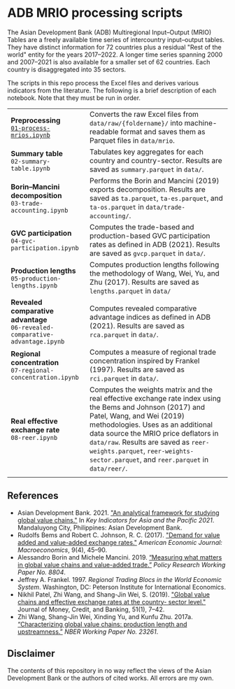 # ADB MRIO processing scripts

The Asian Development Bank (ADB) Multiregional Input–Output (MRIO) Tables are a freely available time series of intercountry input–output tables. They have distinct information for 72 countries plus a residual "Rest of the world" entity for the years 2017–2022. A longer time series spanning 2000 and 2007–2021 is also available for a smaller set of 62 countries. Each country is disaggregated into 35 sectors.

The scripts in this repo process the Excel files and derives various indicators from the literature. The following is a brief description of each notebook. Note that they must be run in order.

|  |  |
| ----------------- | --- |
| **Preprocessing**<br>[`01-process-mrios.ipynb`](codes/01-process-mrios.ipynb)| Converts the raw Excel files from `data/raw/{foldername}/` into machine-readable format and saves them as Parquet files in `data/mrio`. |
| **Summary table**<br>`02-summary-table.ipynb` | Tabulates key aggregates for each country and country-sector. Results are saved as `summary.parquet` in `data/`. |
| **Borin–Mancini decomposition**<br>`03-trade-accounting.ipynb` | Performs the Borin and Mancini (2019) exports decomposition. Results are saved as `ta.parquet`, `ta-es.parquet`, and `ta-os.parquet` in `data/trade-accounting/`. |
| **GVC participation**<br>`04-gvc-participation.ipynb` | Computes the trade-based and production-based GVC participation rates as defined in ADB (2021). Results are saved as `gvcp.parquet` in `data/`. |
| **Production lengths**<br>`05-production-lengths.ipynb` | Computes production lengths following the methodology of Wang, Wei, Yu, and Zhu (2017). Results are saved as `lengths.parquet` in `data/` |
| **Revealed comparative advantage**<br>`06-revealed-comparative-advantage.ipynb` | Computes revealed comparative advantage indices as defined in ADB (2021). Results are saved as `rca.parquet` in `data/`. |
| **Regional concentration**<br>`07-regional-concentration.ipynb` | Computes a measure of regional trade concentration inspired by Frankel (1997). Results are saved as `rci.parquet` in `data/`. |
| **Real effective exchange rate**<br>`08-reer.ipynb` | Computes the weights matrix and the real effective exchange rate index using the Bems and Johnson (2017) and Patel, Wang, and Wei (2019) methodologies. Uses as an additional data source the MRIO price deflators in `data/raw`. Results are saved as `reer-weights.parquet`, `reer-weights-sector.parquet`, and `reer.parquet` in `data/reer/`. |
|  |  |

## References

- Asian Development Bank. 2021. ["An analytical framework for studying global value chains."](https://www.adb.org/sites/default/files/publication/720461/ki2021.pdf) In *Key Indicators for Asia and the Pacific 2021*. Mandaluyong City, Philippines: Asian Development Bank.
- Rudolfs Bems and Robert C. Johnson, R. C. (2017). ["Demand for value added and value-added exchange rates."](https://doi.org/10.1257/mac.20150216) *American Economic Journal: Macroeconomics*, 9(4), 45–90.
- Alessandro Borin and Michele Mancini. 2019. [“Measuring what matters in global value chains and value-added trade.”](https://elibrary.worldbank.org/doi/abs/10.1596/1813-9450-8804) *Policy Research Working Paper No. 8804*.
- Jeffrey A. Frankel. 1997. *Regional Trading Blocs in the World Economic System*. Washington, DC: Peterson Institute for International Economics.
- Nikhil Patel, Zhi Wang, and Shang-Jin Wei, S. (2019). ["Global value chains and effective exchange rates at the country- sector level."](https://doi.org/10.1111/jmcb.12670) Journal of Money, Credit, and Banking, 51(1), 7–42.
- Zhi Wang, Shang-Jin Wei, Xinding Yu, and Kunfu Zhu. 2017a. [“Characterizing global value chains: production length and upstreamness.”](https://www.nber.org/papers/w23261) *NBER Working Paper No. 23261*.

## Disclaimer

The contents of this repository in no way reflect the views of the Asian Development Bank or the authors of cited works. All errors are my own.